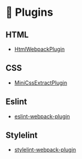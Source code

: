 # 📘 Plugins

## HTML
- [HtmlWebpackPlugin](https://github.com/jantimon/html-webpack-plugin)

## CSS
- [MiniCssExtractPlugin](https://github.com/webpack-contrib/mini-css-extract-plugin)

## Eslint
- [eslint-webpack-plugin](https://github.com/webpack-contrib/eslint-webpack-plugin)

## Stylelint
- [stylelint-webpack-plugin](https://github.com/webpack-contrib/stylelint-webpack-plugin)
